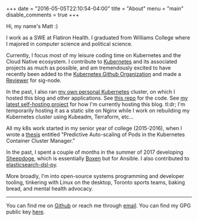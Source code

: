 +++
date = "2016-05-05T22:10:54-04:00"
title = "About"
menu = "main"
disable_comments = true
+++

Hi, my name's Matt :)

I work as a SWE at Flatiron Health. I graduated from Williams
College where I majored in computer science and political science.

Currently, I focus most of my leisure coding time on Kubernetes and the Cloud
Native ecosystem. I contribute to [Kubernetes](https://github.com/kubernetes/kubernetes) and
its associated projects as much as possible, and am tremendously excited to have
recently been added to the [Kubernetes Github Organization](https://github.com/kubernetes)
and made a [Reviewer](https://github.com/kubernetes/kubernetes/commit/269cd63e15031de6efed05f5d63d5403f7f010c4)
for sig-node.

In the past, I also ran [my own personal Kubernetes](http://mattjmcnaughton.com/post/a-kubernetes-of-ones-own-part-0/)
cluster, on which I hosted this blog and other applications.
See [this repo](https://github.com/mattjmcnaughton/personal-k8s)
for the code. See [my latest self-hosting
project](https://github.com/mattjmcnaughton/nuage) for how I'm currently hosting
this blog. tl:dr; I'm temporarily hosting it as a static site on Nginx while I
work on rebuilding my Kubernetes cluster using Kubeadm, Terraform, etc...

All my k8s work started in my senior year of college (2015-2016), when I wrote a
[thesis](https://github.com/mattjmcnaughton/thesis) entitled "Predictive
Auto-scaling of Pods in the Kubernetes Container Cluster Manager."

In the past, I spent a couple of months in the summer of 2017 developing
[Sheepdoge](https://github.com/sheepdoge), which is essentially [Boxen](https://github.com/boxen)
but for Ansible. I also contributed to [elasticsearch-dsl-py](https://github.com/elastic/elasticsearch-dsl-py).

More broadly, I'm into open-source systems programming and developer tooling,
tinkering with Linux on the desktop, Toronto sports teams, baking bread, and mental health advocacy.

---

You can find me on [Github](https://github.com/mattjmcnaughton)
or reach me through [email](mailto:me@mattjmcnaughton.com).
You can find my GPG public key [here](/mattjmcnaughton.pub.asc).
